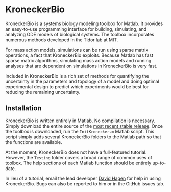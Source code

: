 KroneckerBio
============

KroneckerBio is a systems biology modeling toolbox for Matlab. It provides an easy-to-use programming interface for building, simulating, and analyzing ODE models of biological systems. The toolbox incorporates numerous methods developed in the Tidor lab at MIT.

For mass action models, simulations can be run using sparse matrix operations, a fact that KroneckerBio exploits. Because Matlab has fast sparse matrix algorithms, simulating mass action models and running analyses that are dependent on simulations in KroneckerBio is very fast.

Included in KroneckerBio is a rich set of methods for quantifying the uncertainty in the parameters and topology of a model and doing optimal experimental design to predict which experiments would be best for reducing the remaining uncertainty.

Installation
------------

KroneckerBio is written entirely in Matlab. No compilation is necessary. Simply download the entire source of the [most recent stable release](https://github.com/kroneckerbio/kroneckerbio/archive/stable.zip). Once the toolbox is downloaded, run the `InitKronecker.m` Matlab script. This script simply adds several KroneckerBio folders to the Matlab path so that the functions are available.

At the moment, KroneckerBio does not have a full-featured tutorial. However, the `Testing` folder covers a broad range of common uses of toolbox. The help sections of each Matlab function should be entirely up-to-date.

In lieu of a tutorial, email the lead developer [David Hagen](`david@drhagen.com`) for help in using KroneckerBio. Bugs can also be reported to him or in the GitHub issues tab.
